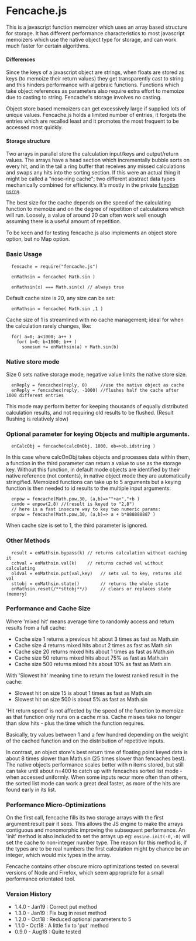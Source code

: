 Fencache.js
===========

This is a javascript function memoizer which uses an array based structure for storage. It has different performance characteristics to most javascript memoizers which use the native object type for storage, and can work much faster for certain algorithms. 

#### Differences

Since the keys of a javascript object are strings, when floats are stored as keys (to memoize their return values) they get transparently cast to string and this hinders performance with algebraic functions. Functions which take object references as parameters also require extra effort to memoize due to casting to string. Fencache's storage involves no casting.

Object store based memoizers can get excessively large if supplied lots of unique values. Fencache.js holds a limited number of entries, it forgets the entries which are recalled least and it promotes the most frequent to be accessed most quickly. 

#### Storage structure

Two arrays in parallel store the calculation input/keys and output/return values. The arrays have a head section which incrementally bubble sorts on every hit, and in the tail a ring buffer that receives any missed calculations and swaps any hits into the sorting section. If this were an actual thing it might be called a "nose-ring cache"; two different abstract data types mechanically combined for efficiency. It's mostly in the private [function `nsrng`](https://github.com/strainer/fencache.js/blob/56b46f0f474a046c03533936815d0f7c94936840/fencache.js#L118).

The best size for the cache depends on the speed of the calculating function to memoize and on the degree of repetition of calculations which will run. Loosely, a value of around 20 can often work well enough assuming there is a useful amount of repetition. 

To be keen and for testing fencache.js also implements an object store option, but no Map option.

### Basic Usage

```
  fencache = require("fencache.js") 

  enMathsin = fencache( Math.sin )

  enMathsin(x) === Math.sin(x) // always true 
```

Default cache size is 20, any size can be set:
```
  enMathsin = fencache( Math.sin ,1 ) 
```
Cache size of 1 is streamlined with no cache management; ideal for when the calculation rarely changes, like:
```
  for( a=0; a<1000; a++ )
    for( b=0; b<1000; b++ )
      somesum += enMathsin(a) + Math.sin(b)
```

### Native store mode

Size 0 sets native storage mode, negative value limits the native store size. 
```
  enReply = fencachex(reply, 0)     //use the native object as cache
  enReply = fencachex(reply, -1000) //flushes half the cache after 1000 different entries
```

This mode may perform better for keeping thousands of equally distributed calculation results, and not requiring old results to be flushed. (Result flushing is relatively slow)

### Optional parameter for keying Objects and multiple arguments.

```
  enCalcObj = fencache(calcOnObj, 1000, ob=>ob.idstring )
```
In this case where calcOnObj takes objects and processes data within them,
a function in the third parameter can return a value to use as the storage key.
Without this function, in default mode objects are identified by their native reference (not contents), in native object mode they are automatically stringified. Memoized functions can take up to 5 arguments but a keying function is then needed to id results to the multiple input arguments:

```
  enpow = fencache(Math.pow,30, (a,b)=>""+a+","+b )
  cando = enpow(2,8) //(result is keyed to "2,8")
  // here is a fast insecure way to key two numeric params:
  enpow = fencache(Math.pow,30, (a,b)=> a + b*888888887 )
```
When cache size is set to 1, the third parameter is ignored.

### Other Methods

```  
  result = enMathsin.bypass(k) // returns calculation without caching it
  cchval = enMathsin.val(k)    // returns cached val without calculating 
  oldval = enMathsin.put(val,key)   // sets val to key, returns old val 
  sttobj = enMathsin.state()        // returns the whole state
  enMathsin.reset(/**sttobj**/)     // clears or replaces state (memory)  
```

### Performance and Cache Size
 
Where 'mixed hit' means average time to randomly access and return 
results from a full cache:

* Cache size 1 returns a previous hit about 3 times as fast as Math.sin
* Cache size 4 returns mixed hits about 2 times as fast as Math.sin
* Cache size 20 returns mixed hits about 1 times as fast as Math.sin
* Cache size 50 returns mixed hits about 75% as fast as Math.sin
* Cache size 500 returns mixed hits about 10% as fast as Math.sin

With 'Slowest hit' meaning time to return the lowest ranked result in
the cache: 
* Slowest hit on size 15 is about 1 times as fast as Math.sin
* Slowest hit on size 500 is about 5% as fast as Math.sin

'Hit return speed' is not affected by the speed of the function to memoize as that function only runs on a cache miss. Cache misses take no longer than slow hits - plus the time which the function requires. 

Basically, try values between 1 and a few hundred depending on the weight of the cached function and on the distribution of repetitive inputs.

In contrast, an object store's best return time of floating point keyed data is about 8 times slower than Math.sin (25 times slower than fencaches best). The native objects performance scales better with n items stored, but still can take until about n=400 to catch up with fencaches sorted list mode - when accessed uniformly. When some inputs recur more often than others, the sorted list mode can work a great deal faster, as more of the hits are found early in its list.

### Performance Micro-Optimizations

On the first call, fencache fills its two storage arrays with the first argument:result pair it sees. This allows the JS engine to make the arrays contiguous and monomorphic improving the subsequent performance. An 'init' method is also included to set the arrays up eg: `ensine.init(-0,-0)` will set the cache to non-integer number type. The reason for this method is, if the types are to be real numbers the first calculation might by chance be an integer, which would mix types in the array.

Fencache contains other obscure micro optimizations tested on several versions of Node and Firefox, which seem appropriate for a small performance orientated tool. 

### Version History
* 1.4.0 - Jan19 : Correct put method
* 1.3.0 - Jan19 : Fix bug in reset method
* 1.2.0 - Oct18 : Reduced optional parameters to 5 
* 1.1.0 - Oct18 : A little fix to 'put' method 
* 0.9.0 - Aug18 : Quite tested 